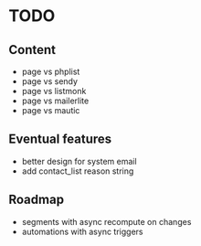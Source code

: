 # TODO

## Content

- page vs phplist
- page vs sendy
- page vs listmonk
- page vs mailerlite
- page vs mautic

## Eventual features

- better design for system email
- add contact_list reason string

## Roadmap

- segments with async recompute on changes
- automations with async triggers
